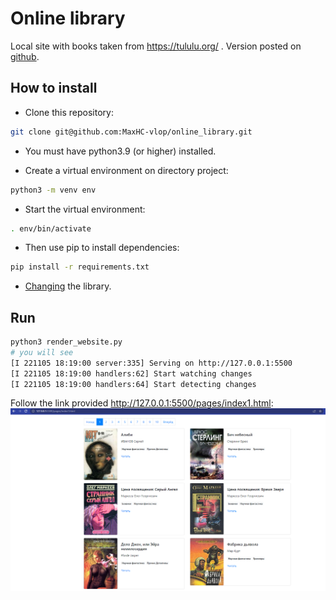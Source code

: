 # Online library

Local site with books taken from https://tululu.org/ . Version posted on [github](https://maxhc-vlop.github.io/online_library/pages/index1.html).

## How to install

- Сlone this repository:
```bash
git clone git@github.com:MaxHC-vlop/online_library.git
```

 - You must have python3.9 (or higher) installed.

 - Create a virtual environment on directory project:
 ```bash
python3 -m venv env
 ```
- Start the virtual environment:
```bash
. env/bin/activate
```
- Then use pip to install dependencies:
```bash
pip install -r requirements.txt
```
- [Changing](https://github.com/MaxHC-vlop/online_library_parsing) the library.

## Run
```bash
python3 render_website.py
# you will see
[I 221105 18:19:00 server:335] Serving on http://127.0.0.1:5500
[I 221105 18:19:00 handlers:62] Start watching changes
[I 221105 18:19:00 handlers:64] Start detecting changes
```
Follow the link provided http://127.0.0.1:5500/pages/index1.html:
![123](./img/screen.png)
